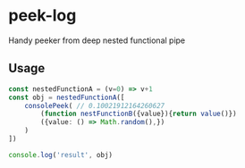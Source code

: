 # peek-log

Handy peeker from deep nested functional pipe

## Usage

```ts
const nestedFunctionA = (v=0) => v+1
const obj = nestedFunctionA([
    consolePeek( // 0.10021912164260627
        (function nestFunctionB({value}){return value()})
        ({value: () => Math.random(),})
    )
])

console.log('result', obj)
```